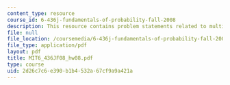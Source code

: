 ```yaml
---
content_type: resource
course_id: 6-436j-fundamentals-of-probability-fall-2008
description: This resource contains problem statements related to multivariate normal.
file: null
file_location: /coursemedia/6-436j-fundamentals-of-probability-fall-2008/2d26c7c6e390b1b4532a67cf9a9a421a_MIT6_436JF08_hw08.pdf
file_type: application/pdf
layout: pdf
title: MIT6_436JF08_hw08.pdf
type: course
uid: 2d26c7c6-e390-b1b4-532a-67cf9a9a421a
---
```

